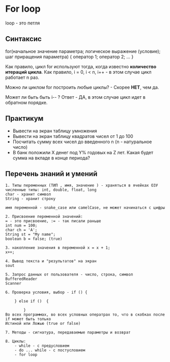 # For loop
loop - это петля 

## Синтаксис
for(начальное значение параметра; логическое выражение (условие); шаг приращения параметра) {
оператор 1;
оператор 2;
...
}

Как правило, цикл for используют тогда, когда известно **количество итераций цикла**.
Как правило, i = 0, i < n, i++ - в этом случае цикл работает n раз. 

Можно ли циклом for построить любые циклы? - Скорее **НЕТ**, чем да.

Может ли быть быть i-- ? Ответ - ДА, в этом случае цикл идет в обратном порядке.

## Практикум
- Вывести на экран таблицу умножения
- Вывести на экран таблицу квадратов чисел от 1 до 100
- Посчитать сумму всех чисел до введенного n (n - натуральное число)
- В банк положили X денег под Y% годовых на Z лет. Какая будет сумма на вкладе в конце периода?

## Перечень знаний и умений
    1. Типы переменных (ТИП , имя, значение ) - храняться в ячейках ОЗУ
    численные типы: int, double, float, long
    char - хранит символ 
    String - хранит строку

    имя переменной - snake_case или camelCase, не может начинаться с цифры

    2. Присвоение переменной значений:
    = - это присвоение, := - так писали раньше 
    int num = 100;
    char ch = 'A';
    String st = "My name";
    boolean b = false; (true)

    3. накопление значения в переменной x = x + 1;
    x++;

    4. Вывод текста и "результатов" на экран
    sout

    5. Запрос данных от пользователя - число, строка, символ
    BufferedReader
    Scanner

    6. Проверка условия, выбор - if () {
            
        } else if ()  {
            
            }
    Во всех программах, во всех условных оператрах то, что в скобках после if может быть только
    Истиной или Ложью (true or false)

    7. Методы - сигнатура, передаваемые параметры и возврат 

    8. Циклы: 
        - while - с предусловием
        - do ... while - с постусловием
        - for loop 



